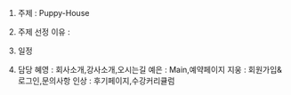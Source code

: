 1. 주제 : Puppy-House

2. 주제 선정 이유 :

3. 일정

4. 담당
혜영 : 회사소개,강사소개,오시는길
예은 : Main,예약페이지
지웅 : 회원가입&로그인,문의사항
인상 : 후기페이지,수강커리큘럼
